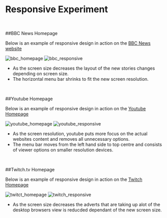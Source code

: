 # Responsive Experiment

<br>

##BBC News Homepage

Below is an example of responsive design in action on the  [BBC News website](https://www.bbc.co.uk/)

![bbc_homepage](bbc.png)
![bbc_responsive](bbc_1.png)

- As the screen size decreases the layout of the new stories changes depending on screen size. 
- The horizontal menu bar shrinks to fit the new screen resolution. 

<br>

##Youtube Homepage

Below is an example of responsive design in action on the  [Youtube Homepage](https://www.youtube.com/)

![youtube_homepage](youtube.png)
![youtube_responsive](youtube_1.png)

- As the screen resolution, youtube puts more focus on the actual websites content and removes all unnecessary options. 
- The menu bar moves from the left hand side to top centre and consists of viewer options on smaller resolution devices.

<br>


##Twitch.tv Homepage

Below is an example of responsive design in action on the  [Twitch Homepage](https://www.twitch.tv/)

![twitct_homepage](twitch.png)
![twitch_responsive](twitch_1.png)

- As the screen size decreases the adverts that are taking up alot of the desktop browsers view is reducded dependant of the new screen size. 
